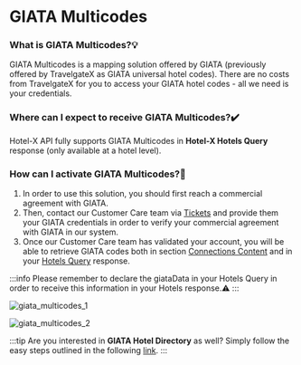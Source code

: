 ﻿---
sidebar_position: 2
---

# GIATA Multicodes

### What is GIATA Multicodes?💡
GIATA Multicodes is a mapping solution offered by GIATA (previously offered by TravelgateX as GIATA universal hotel codes). There are no costs from TravelgateX for you to access your GIATA hotel codes - all we need is your credentials.

### Where can I expect to receive GIATA Multicodes?✔️
Hotel-X API fully supports GIATA Multicodes in **Hotel-X Hotels Query** response (only available at a hotel level).
### How can I activate GIATA Multicodes?🚀
1. In order to use this solution, you should first reach a commercial agreement with GIATA.
1. Then, contact our Customer Care team via [Tickets](https://app.travelgatex.com/tickets) and provide them your GIATA credentials in order to verify your commercial agreement with GIATA in our system.
1. Once our Customer Care team has validated your account, you will be able to retrieve GIATA codes both in section [Connections Content](/kb/connections/connections-content/how-to-check-my-connections-content) and in your [Hotels Query](/docs/apis/for-buyers/hotel-x-pull-buyers-api/content/hotels) response.

:::info
Please remember to declare the giataData in your Hotels Query in order to receive this information in your Hotels response.⚠️
:::

![giata_multicodes_1](https://storage.travelgate.com/kbase/giata_multicodes_1.jpg)

![giata_multicodes_2](https://storage.travelgate.com/kbase/giata_multicodes_2.jpg)

:::tip
Are you interested in **GIATA Hotel Directory** as well?
Simply follow the easy steps outlined in the following [link](/kb/getting-started-with-travelgate/About-our-Connectivity/explore-and-discover-giata-products-in-our-marketplace).
:::